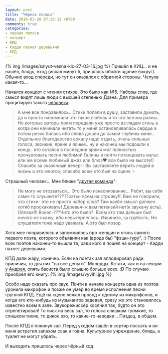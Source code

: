 ```yaml
---
layout: post
title: "Чёрная полоса"
date: 2016-03-28 07:26:12 +0700
comments: true
categories:
- чёрная полоса
- концерт
- КИЦ
- Кэдди пахнет деревьями
- КПД
---
```

{% img /images/salyut-vesna-kic-27-03-16.jpg %}
Пришёл в КИЦ... и не нашёл, блядь, вход (искал минут 5, пришлось обойти здание вокруг). Обычно вход спереди, но тут он оказался с обратной стороны. Чепуха какая-то...

Начался концерт с чтения стихов. Это было как <a href="https://en.wikipedia.org/wiki/No._5,_1948">№5</a>. Наборы слов, где смысл видят лишь люди с высшей степенью Дзэна. Для примера процитирую такого <a href="https://vk.com/wall-115786413_39">человека</a>:

>А мне все понравилось.. Стихи попали в душу, заставили думать, да и просто напомнили что такое любовь и то что все мы равны.. Не которые авторы прям передали уже просто взглядам огонь а когда они начинали читать то у меня остановливалась сердце а потом резко билась ибо слова дошли до самой глубины меня.. Отдельное благодарство вокалу надо отдать, очень сильные голоса, звонкие, яркие и ясные.. ну и наконец мы подошли к концу.. кто остался в последние время мог полностью прочувтовать песни любимой Галины и пойти потанцевать вальс или же всеми любимый джаз или блюз❤ все было на высоте!) Спасибо за сказочный вечер✨ Вы заставляете верить людей в жизнь а это многое, спасибо всем кто был на сцене ✨

Страшный человек... Мне ближе "<a href="https://vk.com/wall-115786413_36">другая команда</a>":

>Не могу не отозваться... Это было изнасилование... Ребят, вы себя сами-то слушаете???
Поэты- всем на стройку!!! Вам не говорили, что стихи- это не просто набор слов? Там какбэ смысл должен хотяб проскакивать! Деревья- к вам петензий нет(к звукачу есть). Облака!!! Вокал-???Чито это было?.
Всем кто там дальше был ничего не скажу, ибо невытерпелось.
Извините, за грубость. Но слушателя тоже надо уважать. А это был позор.

Хотя мне понравилось и запомнилось про женщин и огонь самого первого поэта, которого объявили как (вроде бы) "фэшн-гуру". :) После всех поэтов наконец-то вышли те, ради кого я пошёл на концерт - Кэдди пахнет деревьями.

КПД дали жару, конечно. Если на поэтах зал аплодировал ради приличия, то для них "на все деньги". Молодцы. Кстати, как и на лекции у <a href="https://vk.com/a_shevelev">Андрея</a>, опять басиста было слышно больше всех. :D По случаю приобрёл его книгу:
{% img /images/vyvihi.jpg %}

Особо надо сказать про звук. Почти в начале концерта одна из поэтов уронила микрофон и позже он умер во время исполнения песни группой КПД. Ещё на сцене лежал провод к одному из микрофонов, и когда его кто-нибудь из музыкантов задевал, сразу же это становилось известно всем в зале. Звукорежиссёр косячил так, будто он это отрепетировал! То писк на весь зал, то голоса слишком громкие, то слишком тихие, то дикое эхо, то какие-то наводки... Пиздец, в общем.

После КПД я покинул зал. Перед уходом зашёл в сортир поссать и он меня встретил запахом ссак и говна. Культурное учреждение, блядь, а туалет не могут убрать.

И выходить пришлось через чёрный ход.